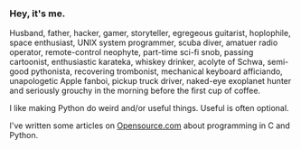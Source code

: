 ### Hey, it's me.

Husband, father, hacker, gamer, storyteller, egregeous guitarist,
hoplophile, space enthusiast, UNIX system programmer, scuba
diver, amatuer radio operator, remote-control neophyte, part-time
sci-fi snob, passing cartoonist, enthusiastic karateka, whiskey
drinker, acolyte of Schwa, semi-good pythonista, recovering
trombonist, mechanical keyboard afficiando, unapologetic Apple fanboi,
pickup truck driver, naked-eye exoplanet hunter and seriously grouchy
in the morning before the first cup of coffee.

I like making Python do weird and/or useful things. Useful is often optional.

I've written some articles on [Opensource.com][1] about programming in C and Python. 


[1]: https://opensource.com/user_articles/286636/286636

<!--
**JnyJny/JnyJny** is a ✨ _special_ ✨ repository because its `README.md` (this file) appears on your GitHub profile.

Here are some ideas to get you started:

- 🔭 I’m currently working on ...
- 🌱 I’m currently learning ...
- 👯 I’m looking to collaborate on ...
- 🤔 I’m looking for help with ...
- 💬 Ask me about ...
- 📫 How to reach me: ...
- 😄 Pronouns: ...
- ⚡ Fun fact: ...
-->
